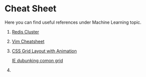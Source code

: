 # Cheat Sheet

Here you can find useful references under Machine Learning topic.

1. [Redis Cluster](https://willwarren.com/2017/10/redis-cluster-cheatsheet/) 

2. [Vim Cheatsheet](https://www.cs.oberlin.edu/~kuperman/help/vim/?utm_campaign=CodeTengu&utm_medium=email&utm_source=CodeTengu_124)

3. [CSS Grid Layout with Animation](http://grid.malven.co/)

   [IE dubunking comon grid](https://css-tricks.com/css-grid-in-ie-debunking-common-ie-grid-misconceptions/)

4. 

   ​    


